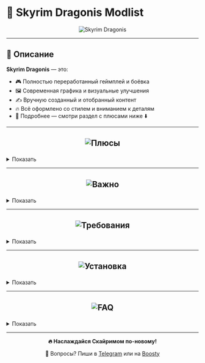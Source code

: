 # 🐉 Skyrim Dragonis Modlist

<p align="center">
  <img src="https://github.com/user-attachments/assets/91a75ea5-3fba-410c-958d-6fcc8ee5ca24" alt="Skyrim Dragonis" />
</p>

---

## 📖 Описание

**Skyrim Dragonis** — это:
- 🎮 Полностью переработанный геймплей и боёвка  
- 🖼️ Современная графика и визуальные улучшения  
- ✍️ Вручную созданный и отобранный контент  
- 🔥 Всё оформлено со стилем и вниманием к деталям  
- 🤝 Подробнее — смотри раздел с плюсами ниже ⬇️  

---

## <p align="center"><img src="https://github.com/user-attachments/assets/d41ed4b4-2fba-4a03-a835-15993909f9e9" alt="Плюсы" /></p>

<details>
<summary>Показать</summary>

- Новейшие и лучшие моды этого года  
- Современная и красивая графика  
- Хороший FPS по сравнению с другими сборками  
- Инновационный и погружающий геймплей  
- Современная боёвка  
- Лучшие современные анимации  
- Внимание к деталям  
- Стабильность  
- Капитальный ремонт багов оригинала  
- Ремастер всех городов  
- Новые квесты  
- Каждый мод проверен вручную  
- Без мусорных и ломающих геймплей модов  
- Регулярные обновления  
- Всё сделано со вкусом и со стилем  
- Полная работоспособность от первого и третьего лица
- Полностью переведена на русский язык
- Много нового оружия, брони и магии
- Небольшое усложнение боев с требованием к навыкам игрока, а не только к
прокачке персонажа, с целью сделать бои более разнообразными и интересными.
Повышайте свой навык игры, изучайте особенности врагов
- Сборка изначально настроена и оптимизирована, сгенерированы все
возможные LOD-ы, анимации, необходимым образом настроены все INI файлы и
все моды

</details>

---

## <p align="center"><img src="https://github.com/user-attachments/assets/11f4d2ff-1139-43a3-860b-6183a467c269" alt="Важно" /></p>

<details>
<summary>Показать</summary>

> ❗ Требуемая версия игры: **Skyrim Special Edition 1.5.9.7**  
> ⚠️ **НИКАКИХ** аддонов от Creation Club  
> ❗ **99% проблем** — из-за неправильной установки. Читай инструкцию внимательно!  
> 🛠️ Поддержка — в [Telegram](https://t.me/Whistle69) или на [Boosty](https://boosty.to/whistle)  

</details>

---

## <p align="center"><img src="https://github.com/user-attachments/assets/60be4704-f14e-44f6-a796-8e14681aae81" alt="Требования" /></p>

<details>
<summary>Показать</summary>

### 1080p (Минимальные)

| Компонент     | Требования                                |
|---------------|--------------------------------------------|
| GPU           | RTX 3060                                   |
| CPU           | Ryzen 5 3600 / 5600 / i5-12400F            |
| RAM           | 16 GB в двухканале                         |
| Диск          | 260 GB (сборка) / 370 GB (с архивами)      |

### 1080p (Рекомендуемые)

| Компонент     | Требования                                |
|---------------|--------------------------------------------|
| GPU           | RTX 4060 / 4060 TI                         |
| CPU           | Ryzen 5 5600 / i5-12600F                   |
| RAM           | 32 GB                                      |
| Диск          | 260 GB (сборка) / 370 GB (с архивами)      |

### 1440p (Минимальные)

| Компонент     | Требования                                |
|---------------|--------------------------------------------|
| GPU           | RTX 4070 Ti / 4070 Super / Ti Super        |
| CPU           | Ryzen 5 7500F / i5-12600F                  |
| RAM           | 16 GB                                      |
| Диск          | 260 GB (сборка) / 370 GB (с архивами)      |

</details>

---

## <p align="center"><img src="https://github.com/user-attachments/assets/ee60ca77-d606-4410-b3af-c07f3020943a" alt="Установка" /></p>

<details>
<summary>Показать</summary>

> ❗ Требуется версия игры: **Skyrim SE 1.5.9.7**

И > ❗️ Желательно отключи все антивирусы, потому что он может удалить SKSE

1. Установи [Visual C++ x64](https://aka.ms/vs/17/release/vc_redist.x64.exe)  
2. Установи [.NET Runtime 8.0.5 x64](https://dotnet.microsoft.com/en-us/download/dotnet/thank-you/runtime-8.0.5-windows-x64-installer)  
3. Установи **7-Zip** (**НЕ** WinRAR)  
4. Скачай архив отсюда – **НЕ ЗАБЫТЬ ДОБАВИТЬ ССЫЛКУ**
5. Распакуй на SSD и желательно прямо на диск C:
6. После распаковки у тебя будет папка **Skyrim Dragonis**
7. Запусти `ModOrganizer.exe` в этой папке  
8. Если установил не прямо в диск C:, то нужно будет поменять пути:  
   -> В верхней панели нажми **шестерёнку**  
   -> Перейди во вкладку **Пути**  
   -> Там поменяй путь к папке со сборкой  
   **ИГРА УЖЕ ЕСТЬ В СБОРКЕ В ПАПКЕ "Stock Game"**  
   -> Нажми **ОК**
9. То же самое делаем и с SKSE:  
   -> Нажми в правом верхнем углу на **Skyrim Dragonis** (или другую программу, которая там может стоять)  
   -> У тебя откроется окошко, в котором нужно нажать **три точки**  
   -> Укажи путь для `Skyrim Dragonis/mods/SKSE/root/skse64_loader.exe`
10. Сохраняй и жми **Играть**

> ❌ Сборка не тестировалась на пиратках. Только лицензия!

</details>

---

## <p align="center"><img src="https://github.com/user-attachments/assets/74b2c3a8-1133-43bc-9e0f-7bbbff549ca9" alt="FAQ" /></p>

<details>
<summary>Показать</summary>

1. **Как отключить бумажную карту?**  
   В конце списка модов отключите модификации:  
   <p align="center">
     <img src="https://github.com/user-attachments/assets/6d23ebd5-5d59-4c37-968c-98cdaa484769" alt="firefox_qEvv1tjeAX" />
   </p>

2. **Фризы?**  
   - Поставь файл подкачки на 40+ GB  
   - Отключи Grass_Cache Output  
   - Отключи TexGen_Output и DynDOLOD_Output (уменьшит качество лодов, но улучшит фпс)  

3. **Краш при запуске?**  
   ➤ Убедись, что ВСЕ библиотеки установлены  

4. **Архивы не распаковываются?**  
   ➤ Проблема у тебя — проверь диск, качай заново  

5. **Краш в определенном месте?**  
   ➤ Напиши на **Бусти** или в **Telegram**  

6. **Баланс?**  
   ➤ Не хардкор, но есть. Придется думать  

7. **MO2 не видит игру?**  
   ➤ Проверь путь к `Skyrim.exe` в настройках  

8. **Будет ли версия для слабых ПК?**  
   ➤ Возможно, но неизвестно когда  

9. **Язык?**  
    ➤ Английская озвучка, русский текст  

10. **Лорная ли сборка?**  
    ➤ Есть элементы из других вселенных, но всё в тему  

11. **Ошибка при распаковке?**  
    ➤ Используй **только 7-Zip**, проверь диск и архивы  

</details>

---

<p align="center"><strong>🔥 Наслаждайся Скайримом по-новому!</strong></p>  
<p align="center">💬 Вопросы? Пиши в <a href="https://t.me/Whistle69">Telegram</a> или на <a href="https://boosty.to/whistle">Boosty</a></p>

